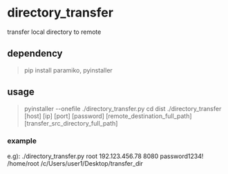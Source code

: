 # directory_transfer
transfer local directory to remote

## dependency
> pip install paramiko, pyinstaller



## usage
> pyinstaller --onefile ./directory_transfer.py
> cd dist
> ./directory_transfer [host] [ip] [port] [password] [remote_destination_full_path] [transfer_src_directory_full_path]

### example
e.g): ./directory_transfer.py root 192.123.456.78 8080 password1234! /home/root /c/Users/user1/Desktop/transfer_dir
